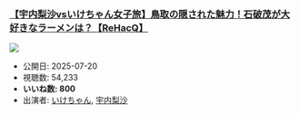 ### [【宇内梨沙vsいけちゃん女子旅】鳥取の隠された魅力！石破茂が大好きなラーメンは？【ReHacQ】](https://www.youtube.com/watch?v=phNQGqZQuNE)
[![](https://img.youtube.com/vi/phNQGqZQuNE/sddefault.jpg)](https://www.youtube.com/watch?v=phNQGqZQuNE)
-   公開日: 2025-07-20
-   視聴数: 54,233
-   **いいね数: 800**
-   出演者: [いけちゃん](/rehacq_fan/people/いけちゃん "wikilink"), [宇内梨沙](/rehacq_fan/people/宇内梨沙 "wikilink")
